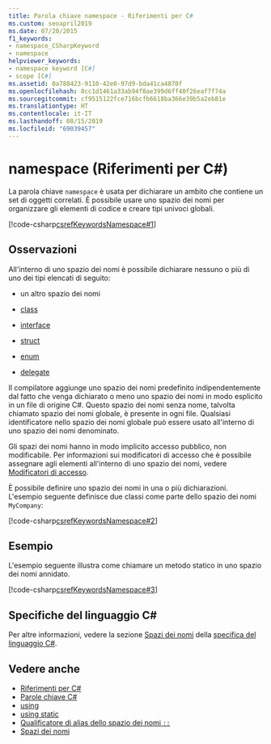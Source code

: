 ```yaml
---
title: Parola chiave namespace - Riferimenti per C#
ms.custom: seoapril2019
ms.date: 07/20/2015
f1_keywords:
- namespace_CSharpKeyword
- namespace
helpviewer_keywords:
- namespace keyword [C#]
- scope [C#]
ms.assetid: 0a788423-9110-42e0-97d9-bda41ca4870f
ms.openlocfilehash: 8cc1d1461a33ab94f8ae399d6ff40f26eaf7f74a
ms.sourcegitcommit: cf9515122fce716bcfb6618ba366e39b5a2eb81e
ms.translationtype: HT
ms.contentlocale: it-IT
ms.lasthandoff: 08/15/2019
ms.locfileid: "69039457"
---
```

# <a name="namespace-c-reference"></a>namespace (Riferimenti per C#)

La parola chiave `namespace` è usata per dichiarare un ambito che contiene un set di oggetti correlati. È possibile usare uno spazio dei nomi per organizzare gli elementi di codice e creare tipi univoci globali.

[!code-csharp[csrefKeywordsNamespace#1](~/samples/snippets/csharp/VS_Snippets_VBCSharp/csrefKeywordsNamespace/CS/csrefKeywordsNamespace.cs#1)]

## <a name="remarks"></a>Osservazioni

All'interno di uno spazio dei nomi è possibile dichiarare nessuno o più di uno dei tipi elencati di seguito:

- un altro spazio dei nomi

- [class](class.md)

- [interface](interface.md)

- [struct](struct.md)

- [enum](enum.md)

- [delegate](delegate.md)

Il compilatore aggiunge uno spazio dei nomi predefinito indipendentemente dal fatto che venga dichiarato o meno uno spazio dei nomi in modo esplicito in un file di origine C#. Questo spazio dei nomi senza nome, talvolta chiamato spazio dei nomi globale, è presente in ogni file. Qualsiasi identificatore nello spazio dei nomi globale può essere usato all'interno di uno spazio dei nomi denominato.

Gli spazi dei nomi hanno in modo implicito accesso pubblico, non modificabile. Per informazioni sui modificatori di accesso che è possibile assegnare agli elementi all'interno di uno spazio dei nomi, vedere [Modificatori di accesso](access-modifiers.md).

È possibile definire uno spazio dei nomi in una o più dichiarazioni. L'esempio seguente definisce due classi come parte dello spazio dei nomi `MyCompany`:

[!code-csharp[csrefKeywordsNamespace#2](~/samples/snippets/csharp/VS_Snippets_VBCSharp/csrefKeywordsNamespace/CS/csrefKeywordsNamespace.cs#2)]

## <a name="example"></a>Esempio

L'esempio seguente illustra come chiamare un metodo statico in uno spazio dei nomi annidato.

[!code-csharp[csrefKeywordsNamespace#3](~/samples/snippets/csharp/VS_Snippets_VBCSharp/csrefKeywordsNamespace/CS/csrefKeywordsNamespace.cs#3)]

## <a name="c-language-specification"></a>Specifiche del linguaggio C#

Per altre informazioni, vedere la sezione [Spazi dei nomi](~/_csharplang/spec/namespaces.md) della [specifica del linguaggio C#](~/_csharplang/spec/introduction.md).

## <a name="see-also"></a>Vedere anche

- [Riferimenti per C#](../index.md)
- [Parole chiave C#](index.md)
- [using](using-directive.md)
- [using static](using-static.md)
- [Qualificatore di alias dello spazio dei nomi `::`](../operators/namespace-alias-qualifier.md)
- [Spazi dei nomi](../../programming-guide/namespaces/index.md)
